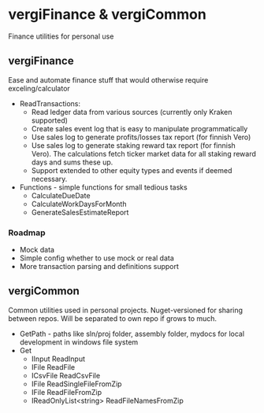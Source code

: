 # vergiFinance & vergiCommon
Finance utilities for personal use

## vergiFinance
Ease and automate finance stuff that would otherwise require exceling/calculator
* ReadTransactions: 
  * Read ledger data from various sources (currently only Kraken supported)
  * Create sales event log that is easy to manipulate programmatically
  * Use sales log to generate profits/losses tax report (for finnish Vero)
  * Use sales log to generate staking reward tax report (for finnish Vero). The calculations fetch ticker market data for all staking reward days and sums these up.
  * Support extended to other equity types and events if deemed necessary.
* Functions - simple functions for small tedious tasks
  * CalculateDueDate
  * CalculateWorkDaysForMonth
  * GenerateSalesEstimateReport


### Roadmap
* Mock data
* Simple config whether to use mock or real data
* More transaction parsing and definitions support


## vergiCommon
Common utilities used in personal projects. Nuget-versioned for sharing between repos. Will be separated to own repo if grows to much.
* GetPath - paths like sln/proj folder, assembly folder, mydocs for local development in windows file system
* Get
  * IInput ReadInput
  * IFile ReadFile
  * ICsvFile ReadCsvFile
  * IFile ReadSingleFileFromZip
  * IFile ReadFileFromZip
  * IReadOnlyList\<string\> ReadFileNamesFromZip

